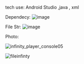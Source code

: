 tech use:  Android Studio ,java , xml

Dependecy:
![image](https://github.com/user-attachments/assets/6dc5f804-216d-489e-a6e9-5a450d240823)

File Str:
![image](https://github.com/user-attachments/assets/2774be29-6847-4037-a671-85edd8a520ae)

Photo:

![infinity_player_console05](https://github.com/user-attachments/assets/68e3e810-b1f7-4ca2-a1d3-1e609c72da0a)

![fileinfinty](https://github.com/user-attachments/assets/302087a9-a4cc-4abb-914f-05e73d3b2079)




